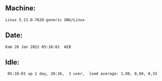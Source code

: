 ## Machine:
```
Linux 5.13.0-7620-generic GNU/Linux
```
## Date:
```
Kam 20 Jan 2022 05:18:01  WIB
```
## Idle:
```
 05:18:01 up 1 day, 20:26,  1 user,  load average: 1,08, 0,60, 0,33
```
